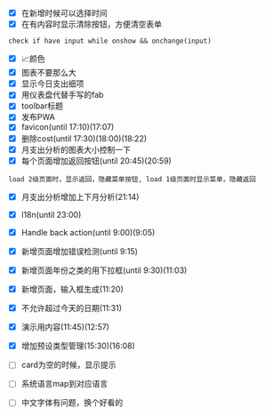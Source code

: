 - [X] 在新增时候可以选择时间
- [X] 在有内容时显示清除按钮，方便清空表单
```
check if have input while onshow && onchange(input)
```
- [X] 📈颜色
- [X] 图表不要那么大
- [X] 显示今日支出细项
- [X] 用仪表盘代替手写的fab
- [X] toolbar标题
- [X] 发布PWA
- [X] favicon(until 17:10)(17:07)
- [X] 删除cost(until 17:30)(18:00)(18:22)
- [X] 月支出分析的图表大小控制一下
- [X] 每个页面增加返回按钮(until 20:45)(20:59)
```
load 2级页面时，显示返回，隐藏菜单按钮, load 1级页面时显示菜单，隐藏返回
```
- [X] 月支出分析增加上下月分析(21:14)
- [X] l18n(until 23:00)
- [X] Handle back action(until 9:00)(9:05)
- [X] 新增页面增加错误检测(until 9:15)
- [X] 新增页面年份之类的用下拉框(until 9:30)(11:03)
- [X] 新增页面，输入框生成(11:20)
- [X] 不允许超过今天的日期(11:31)
- [X] 演示用内容(11:45)(12:57)

- [X] 增加预设类型管理(15:30)(16:08)
- [ ] card为空的时候，显示提示
- [ ] 系统语言map到对应语言

- [ ] 中文字体有问题，换个好看的